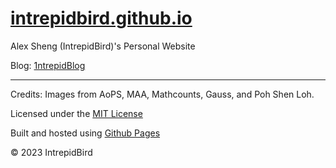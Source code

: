 # [intrepidbird.github.io](https://intrepidbird.github.io)

Alex Sheng (IntrepidBird)'s Personal Website

Blog: [1ntrepidBlog](https://artofproblemsolving.com/community/c3616023)

------------------------------------------------------------------------------

Credits: Images from AoPS, MAA, Mathcounts, Gauss, and Poh Shen Loh.

Licensed under the [MIT License](https://opensource.org/license/mit/)

Built and hosted using [Github Pages](https://pages.github.com/)

© 2023 IntrepidBird
